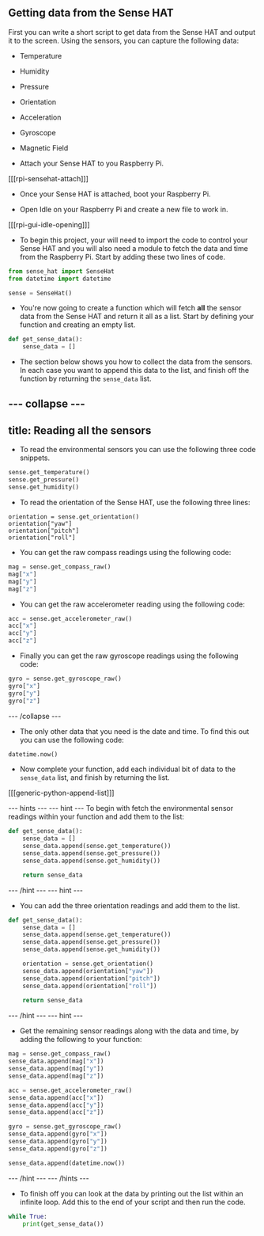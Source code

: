 ## Getting data from the Sense HAT

First you can write a short script to get data from the Sense HAT and output it to the screen. Using the sensors, you can capture the following data:

- Temperature
- Humidity
- Pressure
- Orientation
- Acceleration
- Gyroscope
- Magnetic Field

- Attach your Sense HAT to you Raspberry Pi.

[[[rpi-sensehat-attach]]]

- Once your Sense HAT is attached, boot your Raspberry Pi.

- Open Idle on your Raspberry Pi and create a new file to work in.

[[[rpi-gui-idle-opening]]]

- To begin this project, your will need to import the code to control your Sense HAT and you will also need a module to fetch the data and time from the Raspberry Pi. Start by adding these two lines of code.

```python
from sense_hat import SenseHat
from datetime import datetime

sense = SenseHat()
```

- You're now going to create a function which will fetch **all** the sensor data from the Sense HAT and return it all as a list. Start by defining your function and creating an empty list.

```python
def get_sense_data():
	sense_data = []
```

- The section below shows you how to collect the data from the sensors. In each case you want to append this data to the list, and finish off the function by returning the `sense_data` list.

--- collapse ---
---
title: Reading all the sensors
---
- To read the environmental sensors you can use the following three code snippets.
```python
sense.get_temperature()
sense.get_pressure()
sense.get_humidity()
```
- To read the orientation of the Sense HAT, use the following three lines:
```
orientation = sense.get_orientation()
orientation["yaw"]
orientation["pitch"]
orientation["roll"]
```
- You can get the raw compass readings using the following code:
```python
mag = sense.get_compass_raw()
mag["x"]
mag["y"]
mag["z"]
```
- You can get the raw accelerometer reading using the following code:
```python
acc = sense.get_accelerometer_raw()
acc["x"]
acc["y"]
acc["z"]
```
- Finally you can get the raw gyroscope readings using the following code:
```python
gyro = sense.get_gyroscope_raw()
gyro["x"]
gyro["y"]
gyro["z"]
```
--- /collapse ---

- The only other data that you need is the date and time. To find this out you can use the following code:

```python
datetime.now()
```

- Now complete your function, add each individual bit of data to the `sense_data` list, and finish by returning the list.

[[[generic-python-append-list]]]

--- hints --- --- hint ---
To begin with fetch the environmental sensor readings within your function and add them to the list:
```python
def get_sense_data():
	sense_data = []
	sense_data.append(sense.get_temperature())
	sense_data.append(sense.get_pressure())
	sense_data.append(sense.get_humidity())

	return sense_data
```
--- /hint --- --- hint ---
- You can add the three orientation readings and add them to the list.
```python
def get_sense_data():
	sense_data = []
	sense_data.append(sense.get_temperature())
	sense_data.append(sense.get_pressure())
	sense_data.append(sense.get_humidity())

	orientation = sense.get_orientation()
	sense_data.append(orientation["yaw"])
	sense_data.append(orientation["pitch"])
	sense_data.append(orientation["roll"])
	
	return sense_data
```
--- /hint --- --- hint ---
- Get the remaining sensor readings along with the data and time, by adding the following to your function:
```python
mag = sense.get_compass_raw()
sense_data.append(mag["x"])
sense_data.append(mag["y"])
sense_data.append(mag["z"])

acc = sense.get_accelerometer_raw()
sense_data.append(acc["x"])
sense_data.append(acc["y"])
sense_data.append(acc["z"])

gyro = sense.get_gyroscope_raw()
sense_data.append(gyro["x"])
sense_data.append(gyro["y"])
sense_data.append(gyro["z"])

sense_data.append(datetime.now())
```
--- /hint --- --- /hints ---

- To finish off you can look at the data by printing out the list within an infinite loop. Add this to the end of your script and then run the code.

```python
while True:
	print(get_sense_data())
```
